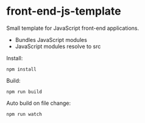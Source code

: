 # front-end-js-template

Small template for JavaScript front-end applications.
* Bundles JavaScript modules
* JavaScript modules resolve to src

Install:
```
npm install
```
Build:
```
npm run build
```
Auto build on file change:
```
npm run watch
```
